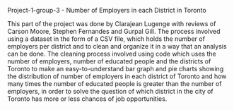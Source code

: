 Project-1-group-3 - Number of Employers in each District in Toronto

This part of the project was done by Clarajean Lugenge with reviews of Carson Moore, Stephen Fernandes and Gurpal Gill. The process involved 
using a dataset in the form of a CSV file, which holds the number of employers per district and to clean and organize it in a way that an analysis can be done. The cleaning process involved using code which uses the number of employers, number of educated people and the districts of Toronto to make an easy-to-understand bar graph and pie charts showing the distribution of number of employers in each district of Toronto and how many times the number of educated people is greater than the number of employers, in order to solve the question of which district in the city of Toronto has more or less chances of job opportunities.
